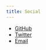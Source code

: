 ```yaml
---
title: Social
---
```


- [GitHub](https://github.com/victornguyen)
- [Twitter](https://twitter.com/victornguyen)
- [Email](mailto:vic.nguyen@gmail.com)
